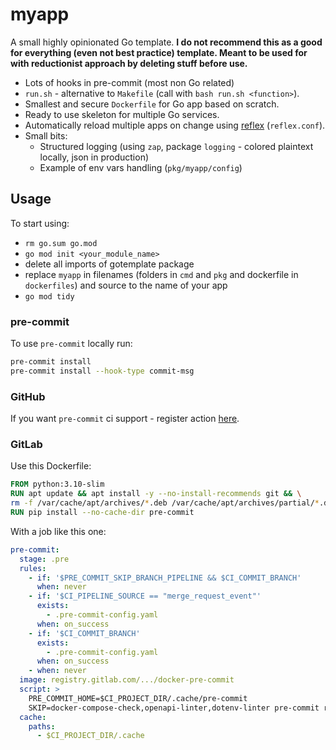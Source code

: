 # myapp

A small highly opinionated Go template. **I do not recommend this as a good for everything (even not best practice) template. Meant to be used for with reductionist approach by deleting stuff before use.**

- Lots of hooks in pre-commit (most non Go related)
- `run.sh` - alternative to `Makefile` (call with `bash run.sh <function>`).
- Smallest and secure `Dockerfile` for Go app based on scratch.
- Ready to use skeleton for multiple Go services.
- Automatically reload multiple apps on change using [reflex](https://github.com/cespare/reflex) (`reflex.conf`).
- Small bits:
  - Structured logging (using `zap`, package `logging` - colored plaintext locally, json in production)
  - Example of env vars handling (`pkg/myapp/config`)

## Usage

To start using:

- `rm go.sum go.mod`
- `go mod init <your_module_name>`
- delete all imports of gotemplate package
- replace `myapp` in filenames (folders in `cmd` and `pkg` and dockerfile in
`dockerfiles`) and source to the name of your app
- `go mod tidy`

### pre-commit

To use `pre-commit` locally run:

```bash
pre-commit install
pre-commit install --hook-type commit-msg
```

### GitHub

If you want `pre-commit` ci support - register action [here](https://pre-commit.ci/).

### GitLab

Use this Dockerfile:

```dockerfile
FROM python:3.10-slim
RUN apt update && apt install -y --no-install-recommends git && \
rm -f /var/cache/apt/archives/*.deb /var/cache/apt/archives/partial/*.deb /var/cache/apt/*.bin || true
RUN pip install --no-cache-dir pre-commit
```

With a job like this one:

```yaml
pre-commit:
  stage: .pre
  rules:
    - if: '$PRE_COMMIT_SKIP_BRANCH_PIPELINE && $CI_COMMIT_BRANCH'
      when: never
    - if: '$CI_PIPELINE_SOURCE == "merge_request_event"'
      exists:
        - .pre-commit-config.yaml
      when: on_success
    - if: '$CI_COMMIT_BRANCH'
      exists:
        - .pre-commit-config.yaml
      when: on_success
    - when: never
  image: registry.gitlab.com/.../docker-pre-commit
  script: >
    PRE_COMMIT_HOME=$CI_PROJECT_DIR/.cache/pre-commit
    SKIP=docker-compose-check,openapi-linter,dotenv-linter pre-commit run --all-files
  cache:
    paths:
      - $CI_PROJECT_DIR/.cache
```
